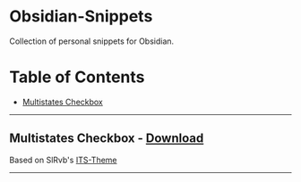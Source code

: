 # Obsidian-Snippets
Collection of personal snippets for Obsidian.

# Table of Contents
- [Multistates Checkbox](#multistates-checkboxes)

---
## Multistates Checkbox - [Download](https://github.com/bearoxo/Obsidian-Snippets/blob/main/multistates-checkbox.css)

Based on SlRvb's [ITS-Theme](https://github.com/SlRvb/Obsidian--ITS-Theme)

---
